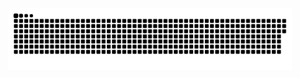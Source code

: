 <p align="center">
    <img alt="contribution snake" width="90%" src="https://github.com/ravioli1369/ravioli1369/blob/output/github-contribution-grid-snake.svg" />
</p>
